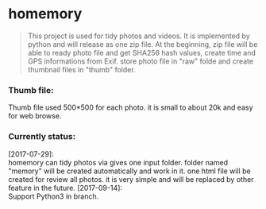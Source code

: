 # homemory

>This project is used for tidy photos and videos.
It is implemented by python and will release as one zip file.
At the beginning, zip file will be able to ready photo file and get SHA256 hash values, create time and GPS informations from Exif.
store photo file in "raw" folde and create thumbnail files in "thumb" folder.

### Thumb file:
Thumb file used 500*500 for each photo. it is small to about 20k and easy for web browse.


### Currently status:
[2017-07-29]:  
homemory can tidy photos via gives one input folder. folder named "memory" will be created automatically and work in it.
one html file will be created for review all photos. it is very simple and will be replaced by other feature in the future.
[2017-09-14]:  
Support Python3 in branch.
